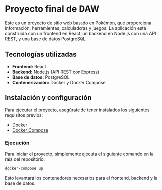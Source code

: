 # Proyecto final de DAW

Este es un proyecto de sitio web basado en Pokémon, que proporciona información, herramientas, calculadoras y juegos. La aplicación está construida con un frontend en React, un backend en Node.js con una API REST, y una base de datos PostgreSQL.

## Tecnologías utilizadas

- **Frontend:** React
- **Backend:** Node.js (API REST con Express)
- **Base de datos:** PostgreSQL
- **Contenerización:** Docker y Docker Compose

## Instalación y configuración

Para ejecutar el proyecto, asegúrate de tener instalados los siguientes requisitos previos:

- [Docker](https://www.docker.com/)
- [Docker Compose](https://docs.docker.com/compose/)

### Ejecución

Para iniciar el proyecto, simplemente ejecuta el siguiente comando en la raíz del repositorio:

```sh
docker-compose up
```

Esto levantará los contenedores necesarios para el frontend, backend y la base de datos.
